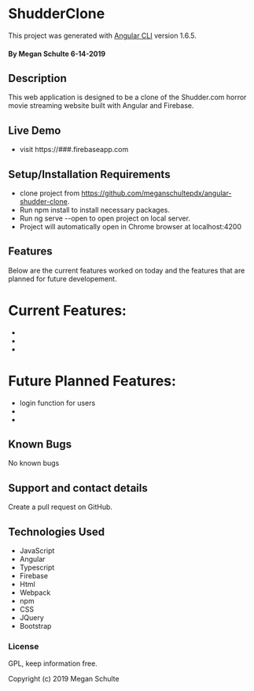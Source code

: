 # ShudderClone

This project was generated with [Angular CLI](https://github.com/angular/angular-cli) version 1.6.5.

#### By Megan Schulte 6-14-2019

## Description

  This web application is designed to be a clone of the Shudder.com horror movie streaming website built with Angular and Firebase. 

## Live Demo
* visit https://###.firebaseapp.com

## Setup/Installation Requirements
* clone project from https://github.com/meganschultepdx/angular-shudder-clone.
* Run npm install to install necessary packages.
* Run ng serve --open to open project on local server.
* Project will automatically open in Chrome browser at localhost:4200

## Features

Below are the current features worked on today and the features that are planned for future developement.

# Current Features:

*
*
*

# Future Planned Features:

* login function for users
*
*

 ## Known Bugs

  No known bugs

  ## Support and contact details

  Create a pull request on GitHub.

  ## Technologies Used

  * JavaScript
  * Angular
  * Typescript
  * Firebase
  * Html
  * Webpack
  * npm
  * CSS
  * JQuery
  * Bootstrap

  ### License

  GPL, keep information free.

  Copyright (c) 2019 Megan Schulte


<!-- ## Code scaffolding

Run `ng generate component component-name` to generate a new component. You can also use `ng generate directive|pipe|service|class|guard|interface|enum|module`.

## Build

Run `ng build` to build the project. The build artifacts will be stored in the `dist/` directory. Use the `-prod` flag for a production build.

## Running unit tests

Run `ng test` to execute the unit tests via [Karma](https://karma-runner.github.io).

## Running end-to-end tests

Run `ng e2e` to execute the end-to-end tests via [Protractor](http://www.protractortest.org/).

## Further help

To get more help on the Angular CLI use `ng help` or go check out the [Angular CLI README](https://github.com/angular/angular-cli/blob/master/README.md). -->
